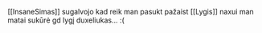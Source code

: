 [[InsaneSimas]] sugalvojo kad reik man pasukt pažaist [[Lygis]] naxui man matai sukūrė gd lygį duxeliukas... :(